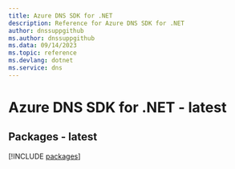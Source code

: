 ```yaml
---
title: Azure DNS SDK for .NET
description: Reference for Azure DNS SDK for .NET
author: dnssuppgithub
ms.author: dnssuppgithub
ms.data: 09/14/2023
ms.topic: reference
ms.devlang: dotnet
ms.service: dns
---
```

# Azure DNS SDK for .NET - latest
## Packages - latest
[!INCLUDE [packages](dns-index.md)]